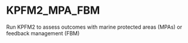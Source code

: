 # KPFM2_MPA_FBM
Run KPFM2 to assess outcomes with marine protected areas (MPAs) or feedback management (FBM)
